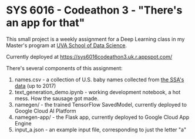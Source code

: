 # SYS 6016 - Codeathon 3 - "There's an app for that"

This small project is a weekly assignment for a Deep Learning class in my Master's program at [UVA School of Data Science](https://datascience.virginia.edu/).

Currently deployed at https://sys6016codeathon3.uk.r.appspot.com/

There's several components of this assignment:

  1. names.csv - a collection of U.S. baby names collected from [the SSA's data](https://www.ssa.gov/oact/babynames/limits.html) (up to 2017)
  2. text_generation_demo.ipynb - working development notebook, a hot mess. How the sausage got made.
  3. namegen/ - the trained TensorFlow SavedModel, currently deployed to Google Cloud AI Platform
  4. namegen-app/ - the Flask app, currently deployed to Google Cloud App Engine
  5. input_a.json - an example input file, corresponding to just the letter "a"

